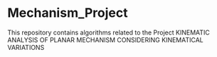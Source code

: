 # Mechanism_Project
This repository contains algorithms related to the Project KINEMATIC ANALYSIS  OF PLANAR MECHANISM CONSIDERING  KINEMATICAL VARIATIONS
